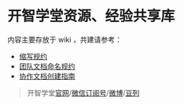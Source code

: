 # 开智学堂资源、经验共享库

内容主要存放于 wiki ，共建请参考：

- [缩写规约](https://github.com/OpenMindClub/Share/wiki/HbShortRule)
- [团队文档命名规约](http://ishanshan.top/community/HbDocName.html)
- [协作文档创建指南](https://github.com/OpenMindClub/Share/wiki/HbDoc)


> 开智学堂[官网](http://www.eopenmind.com/)/[微信订阅号](http://top.aiweibang.com/u/290766)/[微博](http://weibo.com/openmindclub)/[豆列](http://www.douban.com/people/openmindclub/doulists/all)
